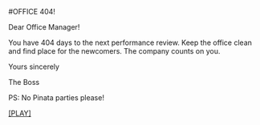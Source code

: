 #OFFICE 404!

Dear Office Manager!

You have 404 days to the next performance review. Keep the office clean and find place for the newcomers. The company counts on you.

Yours sincerely

The Boss

PS: No Pinata parties please!

[[PLAY]](https://tricsi.github.io/office/build)
